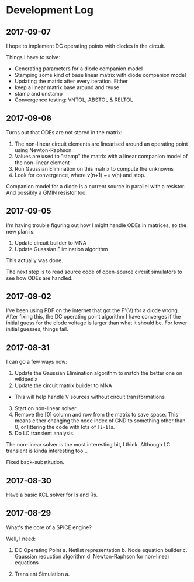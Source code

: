 # Development Log

## 2017-09-07
I hope to implement DC operating points with diodes in the circuit.

Things I have to solve:
* Generating parameters for a diode companion model
* Stamping some kind of base linear matrix with diode companion model
* Updating the matrix after every iteration. Either
 * keep a linear matrix base around and reuse
 * stamp and unstamp
* Convergence testing: VNTOL, ABSTOL & RELTOL


## 2017-09-06
Turns out that ODEs are not stored in the matrix:
1. The non-linear circuit elements are linearised around an operating point 
   using Newton-Raphson.
2. Values are used to "stamp" the matrix with a linear companion model of the
   non-linear element
3. Run Gaussian Elimination on this matrix to compute the unknowns
4. Look for convergence, where v(n+1) ~= v(n) and stop.

Companion model for a diode is a current source in parallel with a resistor.
And possibly a GMIN resistor too.


## 2017-09-05
I'm having trouble figuring out how I might handle ODEs in matrices, so the new
plan is:
1. Update circuit builder to MNA
2. Update Guassian Elimination algorithm

This actually was done. 

The next step is to read source code of open-source circuit simulators to see
how ODEs are handled.


## 2017-09-02
I've been using PDF on the internet that got the F'(V) for a diode wrong. After
fixing this, the DC operating point algorithm I have converges if the initial 
guess for the diode voltage is larger than what it should be. For lower initial
guesses, things fail.



## 2017-08-31

I can go a few ways now:
1. Update the Gaussian Elimination algorithm to match the better one on wikipedia
2. Update the circuit matrix builder to MNA
  - This will help handle V sources without circuit transformations
3. Start on non-linear solver
4. Remove the [0] column and row from the matrix to save space. This means either
   changing the node index of GND to something other than 0, or littering the code
   with lots of `[i-1]`s.
5. Do LC transient analysis.

The non-linear solver is the most interesting bit, I think. Although LC transient
is kinda interesting too...

Fixed back-substitution.


## 2017-08-30
Have a basic KCL solver for Is and Rs.

## 2017-08-29
What's the core of a SPICE engine?

Well, I need:

1. DC Operating Point
 a. Netlist representation
 b. Node equation builder
 c. Gaussian reduction algorithm
 d. Newton-Raphson for non-linear equations

2. Transient Simulation
 a. 



